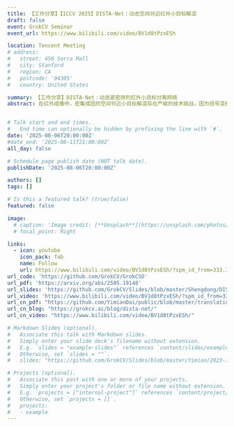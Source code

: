 ```yaml
---
title: 【工作分享】【ICCV 2025】DISTA-Net：动态空间邻近红外小目标解混
draft: false
event: GrokCV Seminar
event_url: https://www.bilibili.com/video/BV1d8tPzxESh

location: Tencent Meeting
# address:
#   street: 450 Serra Mall
#   city: Stanford
#   region: CA
#   postcode: '94305'
#   country: United States

summary: 【工作分享】DISTA-Net：动态紧密排列红外小目标分离网络
abstract: 在红外成像中，密集成团的空间邻近小目标解混存在严峻的技术挑战，因为信号混叠会严重影响目标数量统计、亚像素级定位以及辐射强度测定的准确性。尽管深度学习在红外小目标检测领域取得了一定的进展，但其在空间邻近红外小目标上的应用尚未得到探索。这一空白主要源于混叠特征分离的复杂性以及开源基础设施的缺失。在本研究中，我们提出了动态迭代收缩阈值网络 (Dynamic Iterative Shrinkage Thresholding Network, DISTA-Net)，该网络将传统稀疏重建方法重构为动态框架。DISTA-Net 能自适应地生成卷积权重和阈值参数，以实时调整重建过程。据我们所知，DISTA-Net 是首个专门针对空间邻近红外小目标解混设计的深度学习模型，实现了卓越的亚像素检测精度。此外，我们建立了该领域首个开源生态系统以促进后续研究。该生态系统包含三大核心组件：（1）CSIST-100K，一个公开的基准数据集；（2）CSO-mAP，一个用于亚像素检测的自定义专用评估指标；（3）GrokCSO，一个开源工具包，其中包含 DISTA-Net 及其他模型。


# Talk start and end times.
#   End time can optionally be hidden by prefixing the line with `#`.
date: '2025-08-06T20:00:00Z'
#date_end: '2025-08-11T21:00:00Z'
all_day: false

# Schedule page publish date (NOT talk date).
publishDate: '2025-08-06T20:00:00Z'

authors: []
tags: []

# Is this a featured talk? (true/false)
featured: false

image:
  # caption: 'Image credit: [**Unsplash**](https://unsplash.com/photos/bzdhc5b3Bxs)'
  # focal_point: Right

links:
  - icon: youtube
    icon_pack: fab
    name: Follow
    url: https://www.bilibili.com/video/BV1d8tPzxESh/?spm_id_from=333.337.search-card.all.click
url_code: 'https://github.com/GrokCV/GrokCSO'
url_pdf: 'https://arxiv.org/abs/2505.19148'
url_slides: 'https://github.com/GrokCV/Slides/blob/master/Shengdong/DISTA-Net%E6%8E%A8%E5%B9%BF.pdf'
url_video: 'https://www.bilibili.com/video/BV1d8tPzxESh/?spm_id_from=333.337.search-card.all.click'
url_cn_pdf: "https://github.com/YimianDai/public/blob/master/translation/2025-ICCV-DISTA-Net-CN-Translation.pdf"
url_cn_blog: "https://grokcv.ai/blog/dista-net/"
url_cn_video: "https://www.bilibili.com/video/BV1d8tPzxESh/"

# Markdown Slides (optional).
#   Associate this talk with Markdown slides.
#   Simply enter your slide deck's filename without extension.
#   E.g. `slides = "example-slides"` references `content/slides/example-slides.md`.
#   Otherwise, set `slides = ""`.
#   slides: "https://github.com/GrokCV/Slides/blob/master/Yimian/2023-11-03-HADAR-Slides.pdf"

# Projects (optional).
#   Associate this post with one or more of your projects.
#   Simply enter your project's folder or file name without extension.
#   E.g. `projects = ["internal-project"]` references `content/project/deep-learning/index.md`.
#   Otherwise, set `projects = []`.
#   projects:
#   - example
---
```


